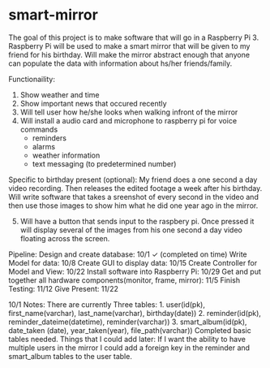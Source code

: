 # smart-mirror

The goal of this project is to make software that will go in a Raspberry Pi 3. Raspberry Pi will be used to make a smart mirror that will be given to my friend for his birthday. Will make the mirror abstract enough that anyone can populate the data with information about hs/her friends/family.

Functionaility:

1. Show weather and time
2. Show important news that occured recently
3. Will tell user how he/she looks when walking infront of the mirror
4. Will install a audio card and microphone to raspberry pi for voice commands
    - reminders
    - alarms
    - weather information
    - text messaging (to predetermined number)

Specific to birthday present (optional):
    My friend does a one second a day video recording. Then releases the edited footage a week after his birthday. Will write software that takes a sreenshot of every second in the video and then use those images to show him what he did one year ago in the mirror.

5. Will have a button that sends input to the raspbery pi. Once pressed it will display several of the images from his one second a day video floating across the screen.

Pipeline:
Design and create database: 10/1 ✓ (completed on time)
Write Model for data: 10/8
Create GUI to display data: 10/15
Create Controller for Model and View: 10/22
Install software into Raspberry Pi: 10/29
Get and put together all hardware components(monitor, frame, mirror): 11/5
Finish Testing: 11/12
Give Present: 11/22

10/1 Notes:
There are currently Three tables:
    1. user(id(pk), first_name(varchar), last_name(varchar), birthday(date))
    2. reminder(id(pk), reminder_dateime(datetime), reminder(varchar))
    3. smart_album(id(pk), date_taken (date), year_taken(year), file_path(varchar))
Completed basic tables needed.
Things that I could add later: If I want the ability to have multiple users in the mirror I could add a foreign key in the reminder and smart_album tables to the user table.

